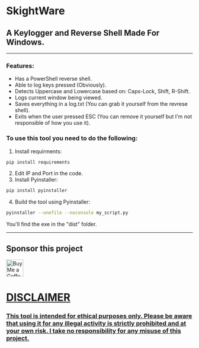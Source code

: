 # SkightWare
## A Keylogger and Reverse Shell Made For Windows.

---

### Features:
- Has a PowerShell reverse shell.
- Able to log keys pressed (Obviously).
- Detects Uppercase and Lowercase based on: Caps-Lock, Shift, R-Shift.
- Logs current window being viewed.
- Saves everything in a log.txt (You can grab it yourself from the revrese shell).
- Exits when the user pressed ESC (You can remove it yourself but I'm not responsible of how you use it).

### To use this tool you need to do the following:
1. Install requirments:
```bash
pip install requirements
```
2. Edit IP and Port in the code.
3. Install Pyinstaller:
```bash
pip install pyinstaller
```
4. Build the tool using Pyinstaller:
```bash
pyinstaller --onefile --noconsole my_script.py
```

You'll find the exe in the "dist" folder.

---

##   Sponsor this project
<a href='https://ko-fi.com/skight' target='_blank'><img height='35' style='border:0px;height:46px;' src='https://az743702.vo.msecnd.net/cdn/kofi3.png?v=0' border='0' alt='Buy Me a Coffee at ko-fi.com' />

# DISCLAIMER
### This tool is intended for ethical purposes only. Please be aware that using it for any illegal activity is strictly prohibited and at your own risk. I take no responsibility for any misuse of this project.
